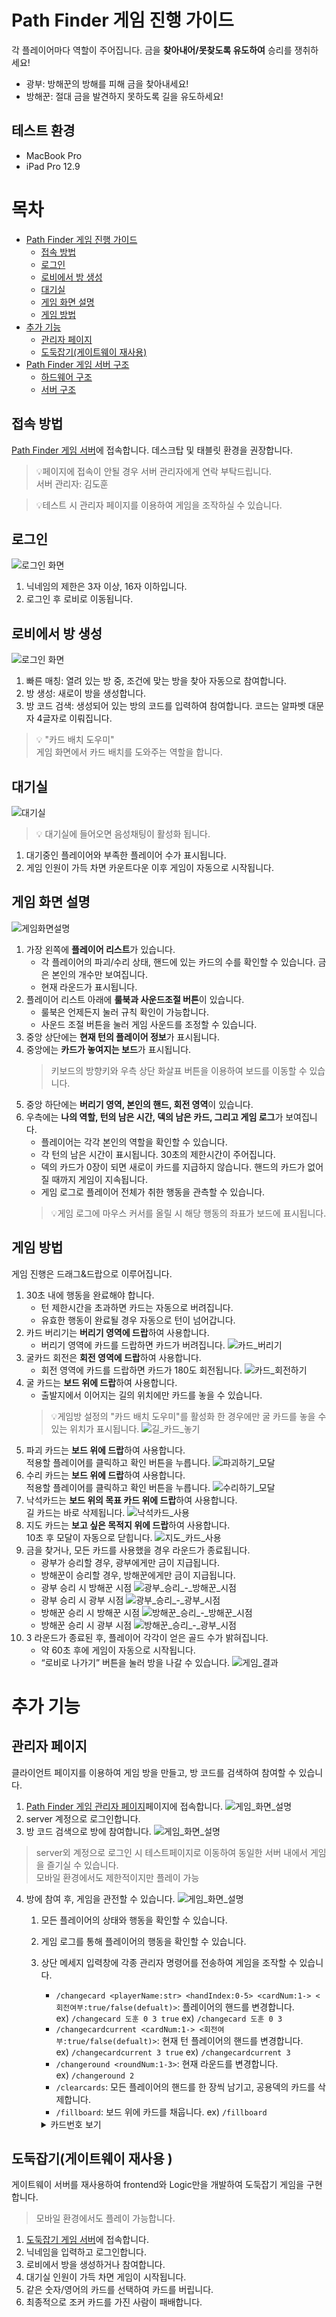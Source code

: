# Path Finder 게임 진행 가이드

각 플레이어마다 역할이 주어집니다. 금을 __찾아내어/못찾도록 유도하여__ 승리를 쟁취하세요!
  - 광부: 방해꾼의 방해를 피해 금을 찾아내세요!
  - 방해꾼: 절대 금을 발견하지 못하도록 길을 유도하세요!
## 테스트 환경
- MacBook Pro
- iPad Pro 12.9

# 목차
- [Path Finder 게임 진행 가이드](#path-finder-게임-진행-가이드)
  - [접속 방법](#접속-방법)
  - [로그인](#로그인)
  - [로비에서 방 생성](#로비에서-방-생성)
  - [대기실](#대기실)
  - [게임 화면 설명](#게임-화면-설명)
  - [게임 방법](#게임-방법)
- [추가 기능](#추가-기능)
  - [관리자 페이지](#관리자-페이지)
  - [도둑잡기(게이트웨이 재사용)](#도둑잡기게이트웨이-재사용)
- [Path Finder 게임 서버 구조](#path-finder-게임-서버-구조)
  - [하드웨어 구조](#하드웨어-구조)
  - [서버 구조](#서버-구조)

## 접속 방법
[Path Finder 게임 서버](https://www.acronsoft.shop:8443)에 접속합니다.
데스크탑 및 태블릿 환경을 권장합니다. 

> 💡페이지에 접속이 안될 경우 서버 관리자에게 연락 부탁드립니다.\
> 서버 관리자: 김도훈

> 💡테스트 시 관리자 페이지를 이용하여 게임을 조작하실 수 있습니다.

## 로그인
![로그인 화면](image/로그인.png)
1. 닉네임의 제한은 3자 이상, 16자 이하입니다.
2. 로그인 후 로비로 이동됩니다.

## 로비에서 방 생성
![로그인 화면](image/0_게임_로비.png)
1. 빠른 매칭: 열려 있는 방 중, 조건에 맞는 방을 찾아 자동으로 참여합니다.
2. 방 생성: 새로이 방을 생성합니다.
3. 방 코드 검색: 생성되어 있는 방의 코드를 입력하여 참여합니다. 코드는 알파벳 대문자 4글자로 이뤄집니다.
>💡 "카드 배치 도우미"\
>게임 화면에서 카드 배치를 도와주는 역할을 합니다.

## 대기실
![대기실](image/대기실.png)
>💡 대기실에 들어오면 음성채팅이 활성화 됩니다.
1. 대기중인 플레이어와 부족한 플레이어 수가 표시됩니다.
2. 게임 인원이 가득 차면 카운트다운 이후 게임이 자동으로 시작됩니다.

## 게임 화면 설명
![게임화면설명](image/게임_화면_설명.png)
1. 가장 왼쪽에 **플레이어 리스트**가 있습니다. 
    - 각 플레이어의 파괴/수리 상태, 핸드에 있는 카드의 수를 확인할 수 있습니다. 금은 본인의 개수만 보여집니다.
    - 현재 라운드가 표시됩니다.
2. 플레이어 리스트 아래에 **룰북과 사운드조절 버튼**이 있습니다.
    - 룰북은 언제든지 눌러 규칙 확인이 가능합니다.
    - 사운드 조절 버튼을 눌러 게임 사운드를 조정할 수 있습니다.
3. 중앙 상단에는 **현재 턴의 플레이어 정보**가 표시됩니다.
4. 중앙에는 **카드가 놓여지는 보드**가 표시됩니다.
    >키보드의 방향키와 우측 상단 화살표 버튼을 이용하여 보드를 이동할 수 있습니다.
5. 중앙 하단에는 **버리기 영역, 본인의 핸드, 회전 영역**이 있습니다.
6. 우측에는 **나의 역할, 턴의 남은 시간, 덱의 남은 카드, 그리고 게임 로그**가 보여집니다.
    - 플레이어는 각각 본인의 역할을 확인할 수 있습니다.
    - 각 턴의 남은 시간이 표시됩니다. 30초의 제한시간이 주어집니다.
    - 덱의 카드가 0장이 되면 새로이 카드를 지급하지 않습니다. 핸드의 카드가 없어질 때까지 게임이 지속됩니다.
    - 게임 로그로 플레이어 전체가 취한 행동을 관측할 수 있습니다.
    >💡게임 로그에 마우스 커서를 올릴 시 해당 행동의 좌표가 보드에 표시됩니다.

## 게임 방법
게임 진행은 드래그&드랍으로 이루어집니다.
1. 30초 내에 행동을 완료해야 합니다.
    - 턴 제한시간을 초과하면 카드는 자동으로 버려집니다.
    - 유효한 행동이 완료될 경우 자동으로 턴이 넘어갑니다.
1. 카드 버리기는 **버리기 영역에 드랍**하여 사용합니다.
    - 버리기 영역에 카드를 드랍하면 카드가 버려집니다.
    ![카드_버리기](image/5-1_카드_버리기.png)
1. 굴카드 회전은 **회전 영역에 드랍**하여 사용합니다.
    - 회전 영역에 카드를 드랍하면 카드가 180도 회전됩니다.
    ![카드_회전하기](image/5-2_카드_회전하기.png)
1. 굴 카드는 **보드 위에 드랍**하여 사용합니다.
    - 출발지에서 이어지는 길의 위치에만 카드를 놓을 수 있습니다.
    >💡게임방 설정의 "카드 배치 도우미"를 활성화 한 경우에만 굴 카드를 놓을 수 있는 위치가 표시됩니다.
    ![길_카드_놓기](image/1-1_길_카드_놓기.png)
2. 파괴 카드는 **보드 위에 드랍**하여 사용합니다. \
적용할 
플레이어를 클릭하고 확인 버튼을 누릅니다.
    ![파괴하기_모달](image/2-1_파괴하기_모달.png)
3. 수리 카드는 **보드 위에 드랍**하여 사용합니다. \
적용할 플레이어를 클릭하고 확인 버튼을 누릅니다.
![수리하기_모달](image/2-2_수리하기_모달.png)
3. 낙석카드는 **보드 위의 목표 카드 위에 드랍**하여 사용합니다. \
길 카드는 바로 삭제됩니다.
![낙석카드_사용](image/3_낙석카드_사용.png)
4. 지도 카드는 **보고 싶은 목적지 위에 드랍**하여 사용합니다. \
10초 후 모달이 자동으로 닫힙니다.
![지도_카드_사용](image/4_지도_카드_사용.png)
5. 금을 찾거나, 모든 카드를 사용했을 경우 라운드가 종료됩니다.
    - 광부가 승리할 경우, 광부에게만 금이 지급됩니다.
    - 방해꾼이 승리할 경우, 방해꾼에게만 금이 지급됩니다.
    - 광부 승리 시 방해꾼 시점
    ![광부_승리_-_방해꾼_시점](image/6-1_광부_승리_-_방해꾼_시점.png)
    - 광부 승리 시 광부 시점
    ![광부_승리_-_광부_시점](image/6-2_광부_승리_-_광부_시점.png)
    - 방해꾼 승리 시 방해꾼 시점
    ![방해꾼_승리_-_방해꾼_시점](image/6-3_방해꾼_승리_-_방해꾼_시점.png)
    - 방해꾼 승리 시 광부 시점
    ![방해꾼_승리_-_광부_시점](image/6-4_방해꾼_승리_-_광부_시점.png)
6. 3 라운드가 종료된 후, 플레이어 각각이 얻은 골드 수가 밝혀집니다.
    - 약 60초 후에 게임이 자동으로 시작됩니다.
    - “로비로 나가기” 버튼을 눌러 방을 나갈 수 있습니다.
![게임_결과](image/7_게임_결과.png)

# 추가 기능
## 관리자 페이지
클라이언트 페이지를 이용하여 게임 방을 만들고, 방 코드를 검색하여 참여할 수 있습니다.
1. [Path Finder 게임 관리자 페이지](https://www.acronsoft.shop:3000/)페이지에 접속합니다.
    ![게임_화면_설명](image/관리자페이지_로그인.png)
2. server 계정으로 로그인합니다.
3. 방 코드 검색으로 방에 참여합니다.
    ![게임_화면_설명](image/관리자페이지_로비.png)
> server외 계정으로 로그인 시 테스트페이지로 이동하여 동일한 서버 내에서 게임을 즐기실 수 있습니다. \
>모바일 환경에서도 제한적이지만 플레이 가능
4. 방에 참여 후, 게임을 관전할 수 있습니다.
    ![게임_화면_설명](image/관리자페이지_게임.png)
    1. 모든 플레이어의 상태와 행동을 확인할 수 있습니다.
    2. 게임 로그를 통해 플레이어의 행동을 확인할 수 있습니다.
    3. 상단 메세지 입력창에 각종 관리자 명령어를 전송하여 게임을 조작할 수 있습니다.
        - `/changecard <playerName:str> <handIndex:0-5> <cardNum:1-> <회전여부:true/false(defualt)>`: 플레이어의 핸드를 변경합니다.\
        ex) `/changecard 도훈 0 3 true`
        ex) `/changecard 도훈 0 3 `
        - `/changecardcurrent <cardNum:1-> <회전여부:true/false(defualt)>`: 현재 턴 플레이어의 핸드를 변경합니다.\
        ex) `/changecardcurrent 3 true`
        ex) `/changecardcurrent 3 `
        - `/changeround <roundNum:1-3>`: 현재 라운드를 변경합니다.\
        ex) `/changeround 2`
        - `/clearcards`: 모든 플레이어의 핸드를 한 장씩 남기고, 공용덱의 카드를 삭제합니다. 
        - `/fillboard`: 보드 위에 카드를 채웁니다. 
        ex) `/fillboard`

        <!-- 토글에 숨기기 -->
        <details>
        <summary>카드번호 보기</summary>

        | 번호 | 이미지| 설명(참고)| 번호 | 이미지| 설명(참고)|
        |-----|----------------|--------------------------|-----|----------------|--------------------------|
        | 1   | ![](image/path/11.png)| Way2D| 17  | ![](image/action/sabotage_m.png)| 수레 파괴|
        | 2   | ![](image/path/13.png)| Way3B| 18  | ![](image/action/sabotage_l.png)| 램프 파괴|
        | 3   | ![](image/path/16.png)| Way4      | 19  | ![](image/action/sabotage_p.png)| 곡괭이 파괴|
        | 4   | ![](image/path/1.png)| Way3A| 20  | ![](image/action/repair_m.png)| 수레 수리|
        | 5   | ![](image/path/9.png)| Way2C       | 21  | ![](image/action/repair_l.png)| 램프 수리|
        | 6   | ![](image/path/0.png)| Way2A    | 22  | ![](image/action/repair_p.png)| 곡괭이 수리|
        | 7   | ![](image/path/4.png)| Way2B           | 23  | ![](image/action/repair_lm.png)| 수레+램프 수리|
        | 8   | ![](image/path/3.png)| Way1A        | 24  | ![](image/action/repair_pm.png)| 수레+곡괭이 수리|
        | 9   | ![](image/path/6.png)| Way1B         | 25  | ![](image/action/repair_pl.png)| 램프+곡괭이 수리|
        | 10  | ![](image/path/12.png)| Way1C          | 26  | ![](image/action/map.png)| 지도 보기|
        | 11  | ![](image/path/10.png)| Way1D      | 27  | ![](image/action/destroy.png)| 파괴|
        | 12  | ![](image/path/14.png)| Way1E             |
        | 13  | ![](image/path/30.png)| Way1F             |
        | 14  | ![](image/path/28.png)| Way1G          |
        | 15  | ![](image/path/26.png)| Way1H            |
        | 16  | ![](image/path/27.png)| Way1I            |
        </details>

## 도둑잡기(게이트웨이 재사용 )
게이트웨이 서버를 재사용하여 frontend와 Logic만을 개발하여 도둑잡기 게임을 구현합니다.
> 모바일 환경에서도 플레이 가능합니다.

1. [도둑잡기 게임 서버](https://www.acronsoft.shop:4000/)에 접속합니다.
2. 닉네임을 입력하고 로그인합니다.
3. 로비에서 방을 생성하거나 참여합니다.
4. 대기실 인원이 가득 차면 게임이 시작됩니다.
5. 같은 숫자/영어의 카드를 선택하여 카드를 버립니다.
6. 최종적으로 조커 카드를 가진 사람이 패배합니다.

